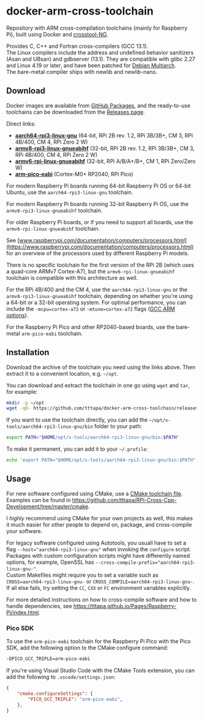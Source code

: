 # docker-arm-cross-toolchain

Repository with ARM cross-compilation toolchains (mainly for Raspberry Pi),
built using Docker and [crosstool-NG](https://crosstool-ng.github.io/).

Provides C, C++ and Fortran cross-compilers (GCC 13.1).  
The Linux compilers include the address and undefined behavior sanitizers (Asan
and UBsan) and gdbserver (13.1). They are compatible with glibc 2.27
and Linux 4.19 or later, and have been patched for [Debian Multiarch](https://wiki.debian.org/Multiarch).  
The bare-metal compiler ships with newlib and newlib-nano.

## Download

Docker images are available from [GitHub Packages](https://github.com/tttapa/docker-arm-cross-toolchain/pkgs/container/docker-arm-cross-toolchain),
and the ready-to-use toolchains can be downloaded from the [Releases page](https://github.com/tttapa/docker-arm-cross-toolchain/releases).

Direct links: 
- [**aarch64-rpi3-linux-gnu**](https://github.com/tttapa/docker-arm-cross-toolchain/releases/latest/download/x-tools-aarch64-rpi3-linux-gnu.tar.xz) (64-bit, RPi 2B rev. 1.2, RPi 3B/3B+, CM 3, RPi 4B/400, CM 4, RPi Zero 2 W)
- [**armv8-rpi3-linux-gnueabihf**](https://github.com/tttapa/docker-arm-cross-toolchain/releases/latest/download/x-tools-armv8-rpi3-linux-gnueabihf.tar.xz) (32-bit, RPi 2B rev. 1.2, RPi 3B/3B+, CM 3, RPi 4B/400, CM 4, RPi Zero 2 W)
- [**armv6-rpi-linux-gnueabihf**](https://github.com/tttapa/docker-arm-cross-toolchain/releases/latest/download/x-tools-armv6-rpi-linux-gnueabihf.tar.xz) (32-bit, RPi A/B/A+/B+, CM 1, RPi Zero/Zero W)
- [**arm-pico-eabi**](https://github.com/tttapa/docker-arm-cross-toolchain/releases/latest/download/x-tools-arm-pico-eabi.tar.xz) (Cortex-M0+ RP2040, RPi Pico)

For modern Raspberry Pi boards running 64-bit Raspberry Pi OS or 64-bit Ubuntu,
use the `aarch64-rpi3-linux-gnu` toolchain.

For modern Raspberry Pi boards running 32-bit Raspberry Pi OS, use the 
`armv8-rpi3-linux-gnueabihf` toolchain.

For older Raspberry Pi boards, or if you need to support all boards, use the
`armv6-rpi-linux-gnueabihf` toolchain.

See [www.raspberrypi.com/documentation/computers/processors.html](https://www.raspberrypi.com/documentation/computers/processors.html) for an overview of the processors used by different Raspberry Pi models.

There is no specific toolchain for the first version of the RPi 2B (which 
uses a quad-core ARMv7 Cortex-A7), but the `armv6-rpi-linux-gnueabihf` toolchain
is compatible with this architecture as well.

For the RPi 4B/400 and the CM 4, use the `aarch64-rpi3-linux-gnu` or the 
`armv8-rpi3-linux-gnueabihf` toolchain, depending on whether you're using a
64-bit or a 32-bit operating system. For optimal performance, you can include
the `-mcpu=cortex-a72` or `-mtune=cortex-a72` flags ([GCC ARM options](https://gcc.gnu.org/onlinedocs/gcc/ARM-Options.html)).

For the Raspberry Pi Pico and other RP2040-based boards, use the bare-metal 
`arm-pico-eabi` toolchain.

## Installation

Download the archive of the toolchain you need using the links above. 
Then extract it to a convenient location, e.g. `~/opt`.

You can download and extract the toolchain in one go using `wget` and `tar`,
for example:
```sh
mkdir -p ~/opt
wget -qO- https://github.com/tttapa/docker-arm-cross-toolchain/releases/latest/download/x-tools-aarch64-rpi3-linux-gnu.tar.xz | tar xJ -C ~/opt
```

If you want to use the toolchain directly, you can add the
`~/opt/x-tools/aarch64-rpi3-linux-gnu/bin` folder to your path:

```sh
export PATH="$HOME/opt/x-tools/aarch64-rpi3-linux-gnu/bin:$PATH"
```

To make it permanent, you can add it to your `~/.profile`:
```sh
echo 'export PATH="$HOME/opt/x-tools/aarch64-rpi3-linux-gnu/bin:$PATH"' >> ~/.profile
```

## Usage

For new software configured using CMake, use a [CMake toolchain file](https://cmake.org/cmake/help/latest/manual/cmake-toolchains.7.html).
Examples can be found in <https://github.com/tttapa/RPi-Cross-Cpp-Development/tree/master/cmake>.

I _highly_ recommend using CMake for your own projects as well, this makes it
much easier for other people to depend on, package, and cross-compile your 
software.

For legacy software configured using Autotools, you usuall have to set a flag
`--host="aarch64-rpi3-linux-gnu"` when invoking the `configure` script.  
Packages with custom configuration scripts might have differently named options,
for example, OpenSSL has `--cross-compile-prefix="aarch64-rpi3-linux-gnu-"`.  
Custom Makefiles might require you to set a variable such as
`CROSS=aarch64-rpi3-linux-gnu-` or `CROSS_COMPILE=aarch64-rpi3-linux-gnu-`.   
If all else fails, try setting the `CC`, `CXX` or `FC` environment variables
explicitly.

For more detailed instructions on how to cross-compile software and how to 
handle dependencies, see <https://tttapa.github.io/Pages/Raspberry-Pi/index.html>.

### Pico SDK

To use the `arm-pico-eabi` toolchain for the Raspberry Pi Pico with the Pico SDK,
add the following option to the CMake configure command:

```sh
-DPICO_GCC_TRIPLE=arm-pico-eabi
```

If you're using Visual Studio Code with the CMake Tools extension, you can add
the following to `.vscode/settings.json`:
```json
{
    "cmake.configureSettings": {
        "PICO_GCC_TRIPLE": "arm-pico-eabi",
    },
}
```
